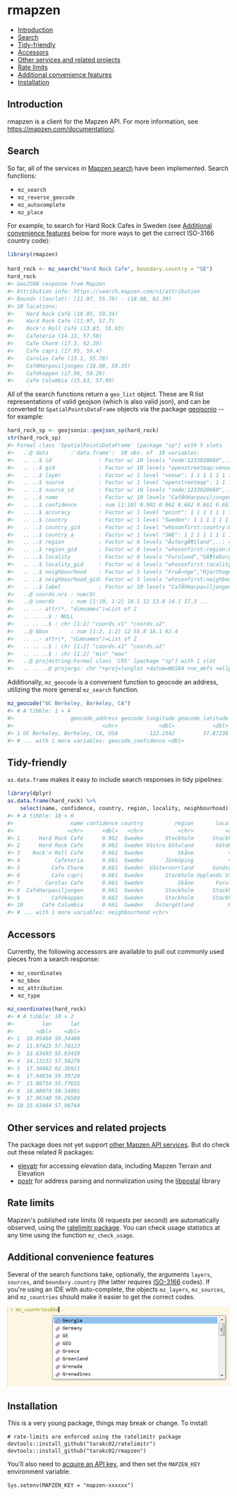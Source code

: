 rmapzen
================

-   [Introduction](#introduction)
-   [Search](#search)
-   [Tidy-friendly](#tidy-friendly)
-   [Accessors](#accessors)
-   [Other services and related projects](#other-services-and-related-projects)
-   [Rate limits](#rate-limits)
-   [Additional convenience features](#additional-convenience-features)
-   [Installation](#installation)

<!-- README.md is generated from README.Rmd. Please edit that file -->
Introduction
------------

rmapzen is a client for the Mapzen API. For more information, see <https://mapzen.com/documentation/>.

Search
------

So far, all of the services in [Mapzen search](https://mapzen.com/documentation/search/) have been implemented. Search functions:

-   `mz_search`
-   `mz_reverse_geocode`
-   `mz_autocomplete`
-   `mz_place`

For example, to search for Hard Rock Cafes in Sweden (see [Additional convenience features](#additional-convenience-features) below for more ways to get the correct ISO-3166 country code):

``` r
library(rmapzen)

hard_rock <- mz_search("Hard Rock Cafe", boundary.country = "SE")
hard_rock
#> GeoJSON response from Mapzen
#> Attribution info: https://search.mapzen.com/v1/attribution 
#> Bounds (lon/lat): (11.97, 55.78) - (18.08, 62.39)
#> 10 locations:
#>    Hard Rock Café (18.05, 59.34)
#>    Hard Rock Cafe (11.97, 57.7)
#>    Rock'n Roll Café (13.83, 55.93)
#>    Cafeteria (14.13, 57.58)
#>    Cafe Charm (17.3, 62.39)
#>    Cafe capri (17.95, 59.4)
#>    Carolas Cafe (13.1, 55.78)
#>    CaféHarpaviljongen (18.08, 59.35)
#>    Cafékoppen (17.96, 59.29)
#>    Cafe Columbia (15.63, 57.99)
```

All of the search functions return a `geo_list` object. These are R list representations of valid geojson (which is also valid json), and can be converted to `SpatialPointsDataFrame` objects via the package [geojsonio](https://github.com/ropensci/geojsonio) -- for example:

``` r
hard_rock_sp <- geojsonio::geojson_sp(hard_rock)
str(hard_rock_sp)
#> Formal class 'SpatialPointsDataFrame' [package "sp"] with 5 slots
#>   ..@ data       :'data.frame':  10 obs. of  18 variables:
#>   .. ..$ id               : Factor w/ 10 levels "node:1233020660",..: 7 3 6 10 1 2 8 4 9 5
#>   .. ..$ gid              : Factor w/ 10 levels "openstreetmap:venue:node:1233020660",..: 7 3 6 10 1 2 8 4 9 5
#>   .. ..$ layer            : Factor w/ 1 level "venue": 1 1 1 1 1 1 1 1 1 1
#>   .. ..$ source           : Factor w/ 1 level "openstreetmap": 1 1 1 1 1 1 1 1 1 1
#>   .. ..$ source_id        : Factor w/ 10 levels "node:1233020660",..: 7 3 6 10 1 2 8 4 9 5
#>   .. ..$ name             : Factor w/ 10 levels "CafÃ©Harpaviljongen",..: 8 9 10 6 4 3 7 1 2 5
#>   .. ..$ confidence       : num [1:10] 0.902 0.962 0.662 0.661 0.661 0.661 0.661 0.661 0.661 0.661
#>   .. ..$ accuracy         : Factor w/ 1 level "point": 1 1 1 1 1 1 1 1 1 1
#>   .. ..$ country          : Factor w/ 1 level "Sweden": 1 1 1 1 1 1 1 1 1 1
#>   .. ..$ country_gid      : Factor w/ 1 level "whosonfirst:country:85633789": 1 1 1 1 1 1 1 1 1 1
#>   .. ..$ country_a        : Factor w/ 1 level "SWE": 1 1 1 1 1 1 1 1 1 1
#>   .. ..$ region           : Factor w/ 6 levels "ÃstergÃ¶tland",..: 4 6 3 2 5 4 3 4 4 1
#>   .. ..$ region_gid       : Factor w/ 6 levels "whosonfirst:region:85688377",..: 5 4 1 2 6 5 1 5 5 3
#>   .. ..$ locality         : Factor w/ 6 levels "Furulund","GÃ¶teborg",..: 4 2 NA NA 5 6 1 4 4 3
#>   .. ..$ locality_gid     : Factor w/ 6 levels "whosonfirst:locality:101752295",..: 2 1 NA NA 3 4 6 2 2 5
#>   .. ..$ neighbourhood    : Factor w/ 5 levels "FruÃ¤nge","Hjorthagen",..: 5 4 NA NA NA 3 NA 2 1 NA
#>   .. ..$ neighbourhood_gid: Factor w/ 5 levels "whosonfirst:neighbourhood:85902171",..: 5 4 NA NA NA 2 NA 1 3 NA
#>   .. ..$ label            : Factor w/ 10 levels "CafÃ©Harpaviljongen, Stockholm, Sweden",..: 8 9 10 6 4 3 7 1 2 5
#>   ..@ coords.nrs : num(0) 
#>   ..@ coords     : num [1:10, 1:2] 18.1 12 13.8 14.1 17.3 ...
#>   .. ..- attr(*, "dimnames")=List of 2
#>   .. .. ..$ : NULL
#>   .. .. ..$ : chr [1:2] "coords.x1" "coords.x2"
#>   ..@ bbox       : num [1:2, 1:2] 12 55.8 18.1 62.4
#>   .. ..- attr(*, "dimnames")=List of 2
#>   .. .. ..$ : chr [1:2] "coords.x1" "coords.x2"
#>   .. .. ..$ : chr [1:2] "min" "max"
#>   ..@ proj4string:Formal class 'CRS' [package "sp"] with 1 slot
#>   .. .. ..@ projargs: chr "+proj=longlat +datum=WGS84 +no_defs +ellps=WGS84 +towgs84=0,0,0"
```

Additionally, `mz_geocode` is a convenient function to geocode an address, utilizing the more general `mz_search` function.

``` r
mz_geocode("UC Berkeley, Berkeley, CA")
#> # A tibble: 1 × 4
#>                  geocode_address geocode_longitude geocode_latitude
#>                            <chr>             <dbl>            <dbl>
#> 1 UC Berkeley, Berkeley, CA, USA         -122.2542         37.87238
#> # ... with 1 more variables: geocode_confidence <dbl>
```

Tidy-friendly
-------------

`as.data.frame` makes it easy to include search responses in tidy pipelines:

``` r
library(dplyr)
as.data.frame(hard_rock) %>%
    select(name, confidence, country, region, locality, neighbourhood)
#> # A tibble: 10 × 6
#>                  name confidence country          region       locality
#>                 <chr>      <dbl>   <chr>           <chr>          <chr>
#> 1      Hard Rock Café      0.902  Sweden       Stockholm      Stockholm
#> 2      Hard Rock Cafe      0.962  Sweden Västra Götaland       Göteborg
#> 3    Rock'n Roll Café      0.662  Sweden           Skåne           <NA>
#> 4           Cafeteria      0.661  Sweden       Jönköping           <NA>
#> 5          Cafe Charm      0.661  Sweden  Västernorrland      Sundsvall
#> 6          Cafe capri      0.661  Sweden       Stockholm Upplands Väsby
#> 7        Carolas Cafe      0.661  Sweden           Skåne       Furulund
#> 8  CaféHarpaviljongen      0.661  Sweden       Stockholm      Stockholm
#> 9          Cafékoppen      0.661  Sweden       Stockholm      Stockholm
#> 10      Cafe Columbia      0.661  Sweden    Östergötland           Kisa
#> # ... with 1 more variables: neighbourhood <chr>
```

Accessors
---------

Currently, the following accessors are available to pull out commonly used pieces from a search response:

-   `mz_coordinates`
-   `mz_bbox`
-   `mz_attribution`
-   `mz_type`

``` r
mz_coordinates(hard_rock)
#> # A tibble: 10 × 2
#>         lon      lat
#>       <dbl>    <dbl>
#> 1  18.05484 59.34408
#> 2  11.97425 57.70123
#> 3  13.83493 55.93419
#> 4  14.13232 57.58279
#> 5  17.30462 62.38921
#> 6  17.94834 59.39728
#> 7  13.09754 55.77635
#> 8  18.08074 59.34991
#> 9  17.96348 59.28589
#> 10 15.63464 57.98744
```

Other services and related projects
-----------------------------------

The package does not yet support [other Mapzen API services](https://mapzen.com/documentation/). But do check out these related R packages:

-   [elevatr](https://github.com/jhollist/elevatr) for accessing elevation data, including Mapzen Terrain and Elevation
-   [postr](https://github.com/Ironholds/poster) for address parsing and normalization using the [libpostal](https://github.com/openvenues/libpostal) library

Rate limits
-----------

Mapzen's published rate limits (6 requests per second) are automatically observed, using the [ratelimitr package](https://github.com/tarakc02/ratelimitr). You can check usage statistics at any time using the function `mz_check_usage`.

Additional convenience features
-------------------------------

Several of the search functions take, optionally, the arguments `layers`, `sources`, and `boundary.country` (the latter requires [ISO-3166](https://en.wikipedia.org/wiki/ISO_3166) codes). If you're using an IDE with auto-complete, the objects `mz_layers`, `mz_sources`, and `mz_countries` should make it easier to get the correct codes.

![Easy lookup for ISO-3166 codes](fig/mz-countries.png)

Installation
------------

This is a very young package, things may break or change. To install:

    # rate-limits are enforced using the ratelimitr package
    devtools::install_github("tarakc02/ratelimitr")
    devtools::install_github("tarakc02/rmapzen")

You'll also need to [acquire an API key](https://mapzen.com/developers), and then set the `MAPZEN_KEY` environment variable:

    Sys.setenv(MAPZEN_KEY = "mapzen-xxxxxx")
